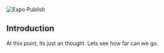![Expo Publish](https://github.com/vtapadia/LearningPlacards/workflows/Expo%20Publish/badge.svg)

## Introduction
At this point, its just an thought. Lets see how far can we go.